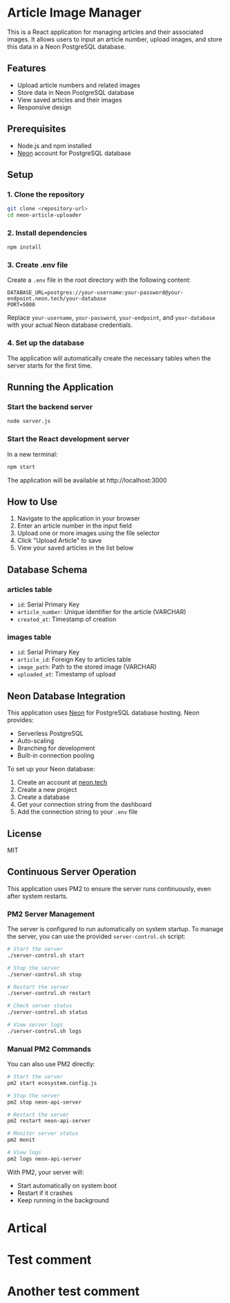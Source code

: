 # Article Image Manager

This is a React application for managing articles and their associated images. It allows users to input an article number, upload images, and store this data in a Neon PostgreSQL database.

## Features

- Upload article numbers and related images
- Store data in Neon PostgreSQL database
- View saved articles and their images
- Responsive design

## Prerequisites

- Node.js and npm installed
- [Neon](https://neon.tech) account for PostgreSQL database

## Setup

### 1. Clone the repository

```bash
git clone <repository-url>
cd neon-article-uploader
```

### 2. Install dependencies

```bash
npm install
```

### 3. Create .env file

Create a `.env` file in the root directory with the following content:

```
DATABASE_URL=postgres://your-username:your-password@your-endpoint.neon.tech/your-database
PORT=5000
```

Replace `your-username`, `your-password`, `your-endpoint`, and `your-database` with your actual Neon database credentials.

### 4. Set up the database

The application will automatically create the necessary tables when the server starts for the first time.

## Running the Application

### Start the backend server

```bash
node server.js
```

### Start the React development server

In a new terminal:

```bash
npm start
```

The application will be available at http://localhost:3000

## How to Use

1. Navigate to the application in your browser
2. Enter an article number in the input field
3. Upload one or more images using the file selector
4. Click "Upload Article" to save
5. View your saved articles in the list below

## Database Schema

### articles table

- `id`: Serial Primary Key
- `article_number`: Unique identifier for the article (VARCHAR)
- `created_at`: Timestamp of creation

### images table

- `id`: Serial Primary Key
- `article_id`: Foreign Key to articles table
- `image_path`: Path to the stored image (VARCHAR)
- `uploaded_at`: Timestamp of upload

## Neon Database Integration

This application uses [Neon](https://neon.tech) for PostgreSQL database hosting. Neon provides:

- Serverless PostgreSQL
- Auto-scaling
- Branching for development
- Built-in connection pooling

To set up your Neon database:
1. Create an account at [neon.tech](https://neon.tech)
2. Create a new project
3. Create a database
4. Get your connection string from the dashboard
5. Add the connection string to your `.env` file

## License

MIT

## Continuous Server Operation

This application uses PM2 to ensure the server runs continuously, even after system restarts.

### PM2 Server Management

The server is configured to run automatically on system startup. To manage the server, you can use the provided `server-control.sh` script:

```bash
# Start the server
./server-control.sh start

# Stop the server
./server-control.sh stop

# Restart the server
./server-control.sh restart

# Check server status
./server-control.sh status

# View server logs
./server-control.sh logs
```

### Manual PM2 Commands

You can also use PM2 directly:

```bash
# Start the server
pm2 start ecosystem.config.js

# Stop the server
pm2 stop neon-api-server

# Restart the server
pm2 restart neon-api-server

# Monitor server status
pm2 monit

# View logs
pm2 logs neon-api-server
```

With PM2, your server will:
- Start automatically on system boot
- Restart if it crashes
- Keep running in the background

# Artical
# Test comment
# Another test comment
